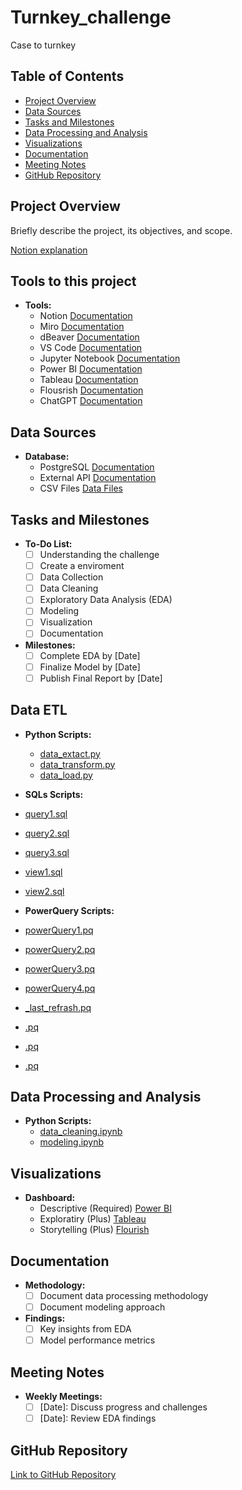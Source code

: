 # Turnkey_challenge
 Case to turnkey

## Table of Contents

- [Project Overview](#project-overview)
- [Data Sources](#data-sources)
- [Tasks and Milestones](#tasks-and-milestones)
- [Data Processing and Analysis](#data-processing-and-analysis)
- [Visualizations](#visualizations)
- [Documentation](#documentation)
- [Meeting Notes](#meeting-notes)
- [GitHub Repository](#github-repository)

## Project Overview

Briefly describe the project, its objectives, and scope.

[Notion explanation](https://fate-sponge-ae3.notion.site/TURNKEY_CHALLENGE-6db9e04b195d4545a737abedbe4d5c1e?pvs=4)

## Tools to this project

- **Tools:**
  - Notion [Documentation](https://www.notion.so/help/guides/what-is-notion)
  - Miro [Documentation](https://miro.com/about/)
  - dBeaver [Documentation](https://dbeaver.io/about/)
  - VS Code [Documentation](https://code.visualstudio.com/docs)
  - Jupyter Notebook [Documentation](https://docs.jupyter.org/en/latest/)
  - Power BI [Documentation](https://learn.microsoft.com/en-us/power-bi/fundamentals/power-bi-overvi)
  - Tableau [Documentation](https://www.tableau.com/products/public)
  - Flousrish [Documentation](https://flourish.studio/)
  - ChatGPT [Documentation](https://openai.com/blog/chatgpt)


## Data Sources

- **Database:**
  - PostgreSQL  [Documentation](https://www.postgresql.org/about/)
  - External API [Documentation](link)
  - CSV Files [Data Files](link)

## Tasks and Milestones

- **To-Do List:**
  - [ ] Understanding the challenge
  - [ ] Create a enviroment
  - [ ] Data Collection
  - [ ] Data Cleaning
  - [ ] Exploratory Data Analysis (EDA)
  - [ ] Modeling
  - [ ] Visualization
  - [ ] Documentation

- **Milestones:**
  - [ ] Complete EDA by [Date]
  - [ ] Finalize Model by [Date]
  - [ ] Publish Final Report by [Date]

## Data ETL

- **Python Scripts:**
  - [data_extact.py](https://github.com/demaxsuelmb/turnkey_challenge/blob/main/etl/python/extract.py)
  - [data_transform.py](https://github.com/demaxsuelmb/turnkey_challenge/blob/main/etl/python/transform.py)
  - [data_load.py](https://github.com/demaxsuelmb/turnkey_challenge/blob/main/etl/python/load.py)
  
- **SQLs Scripts:**
- [query1.sql](https://github.com/demaxsuelmb/turnkey_challenge/blob/main/etl/sql/query1.sql)
- [query2.sql](https://github.com/demaxsuelmb/turnkey_challenge/blob/main/etl/sql/query2.sql)
- [query3.sql](https://github.com/demaxsuelmb/turnkey_challenge/blob/main/etl/sql/query3.sql)
- [view1.sql](https://github.com/demaxsuelmb/turnkey_challenge/blob/main/etl/sql/view1.sql)
- [view2.sql](https://github.com/demaxsuelmb/turnkey_challenge/blob/main/etl/sql/view2.sql)

- **PowerQuery Scripts:**
- [powerQuery1.pq](https://github.com/demaxsuelmb/turnkey_challenge/blob/main/etl/powerQuery/Dimensions/powerQuery1.pq)
- [powerQuery2.pq](https://github.com/demaxsuelmb/turnkey_challenge/blob/main/etl/powerQuery/Dimensions/powerQuery2.pq)
- [powerQuery3.pq](https://github.com/demaxsuelmb/turnkey_challenge/blob/main/etl/powerQuery/Dimensions/powerQuery3.pq)
- [powerQuery4.pq](https://github.com/demaxsuelmb/turnkey_challenge/blob/main/etl/powerQuery/Dimensions/powerQuery4.pq)
- [_last_refrash.pq](https://github.com/demaxsuelmb/turnkey_challenge/blob/main/etl/powerQuery/Dimensions/_last_refresh_.pq)
- [.pq](https://github.com/demaxsuelmb/turnkey_challenge/blob/main/etl/powerQuery/Dimensions/.pq)
- [.pq](https://github.com/demaxsuelmb/turnkey_challenge/blob/main/etl/powerQuery/Dimensions/.pq)
- [.pq](https://github.com/demaxsuelmb/turnkey_challenge/blob/main/etl/powerQuery/Dimensions/.pq)


## Data Processing and Analysis

- **Python Scripts:**
  - [data_cleaning.ipynb](link)
  - [modeling.ipynb](link)

## Visualizations

- **Dashboard:**
  - Descriptive (Required) [Power BI](link)
  - Exploratiry (Plus) [Tableau](link)
  - Storytelling (Plus) [Flourish](link)

## Documentation

- **Methodology:**
  - [ ] Document data processing methodology
  - [ ] Document modeling approach

- **Findings:**
  - [ ] Key insights from EDA
  - [ ] Model performance metrics

## Meeting Notes

- **Weekly Meetings:**
  - [ ] [Date]: Discuss progress and challenges
  - [ ] [Date]: Review EDA findings

## GitHub Repository

[Link to GitHub Repository](https://github.com/demaxsuelmb/turnkey_challenge?tab=readme-ov-file#visualizations)
